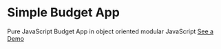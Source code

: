 # Simple Budget App
Pure JavaScript Budget App in object oriented modular JavaScript
[See a Demo](https://r66ff.github.io/budget.html)
